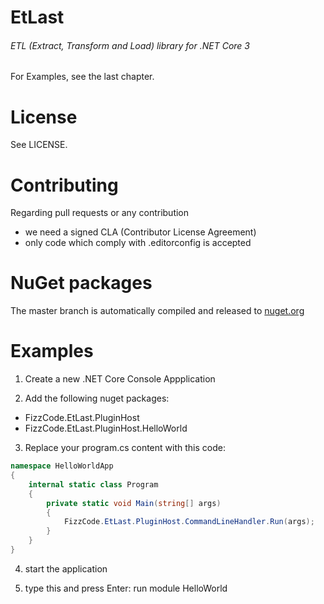 # EtLast
###### ETL (Extract, Transform and Load) library for .NET Core 3

For Examples, see the last chapter.

# License

See LICENSE.

# Contributing

Regarding pull requests or any contribution
- we need a signed CLA (Contributor License Agreement)
- only code which comply with .editorconfig is accepted

# NuGet packages
The master branch is automatically compiled and released to [nuget.org](https://www.nuget.org/packages?q=fizzcode.etlast)

# Examples

1) Create a new .NET Core Console Appplication

2) Add the following nuget packages:
- FizzCode.EtLast.PluginHost
- FizzCode.EtLast.PluginHost.HelloWorld

3) Replace your program.cs content with this code:

```cs
namespace HelloWorldApp
{
    internal static class Program
    {
        private static void Main(string[] args)
        {
            FizzCode.EtLast.PluginHost.CommandLineHandler.Run(args);
        }
    }
}
```

4) start the application

5) type this and press Enter: run module HelloWorld